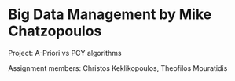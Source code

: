# Big Data Management by Mike Chatzopoulos

Project: A-Priori vs PCY algorithms

Assignment members: Christos Keklikopoulos, Theofilos Mouratidis
